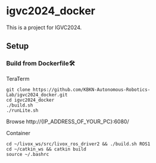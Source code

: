 # igvc2024_docker
This is a project for IGVC2024.

## Setup
### Build from Dockerfile🛠️
TeraTerm
~~~
git clone https://github.com/KBKN-Autonomous-Robotics-Lab/igvc2024_docker.git
cd igvc2024_docker
./build.sh
./runLite.sh
~~~
Browse http://{IP_ADDRESS_OF_YOUR_PC}:6080/

Container
~~~
cd ~/livox_ws/src/livox_ros_driver2 && ./build.sh ROS1
cd ~/catkin_ws && catkin build
source ~/.bashrc
~~~
